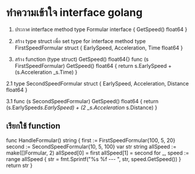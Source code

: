 # ทำความเข้าใจ interface golang

1. ประกาศ interface method
   type Formular interface {
   GetSpeed() float64
   }

2. สร้าง type struct เพื่อ set type for interface method
   type FirstSpeedFormular struct {
   EarlySpeed, Acceleration, Time float64
   }
3. สร้าง function (type struct) GetSpeed() float64{}
   func (s FirstSpeedFormular) GetSpeed() float64 {
   return s.EarlySpeed + (s.Acceleration \_s.Time)
   }

2.1
type SecondSpeedFormular struct {
EarlySpeed, Acceleration, Distance float64
}

3.1
func (s SecondSpeedFormular) GetSpeed() float64 {
return (s.EarlySpeed*s.EarlySpeed) + (2 \_s.Acceleration* s.Distance)
}

## เรียกใช้ function

func HandleFormular() string {
first := FirstSpeedFormular{100, 5, 20}
second := SecondSpeedFormular{10, 5, 100}
var str string
allSpeed := make([]Formular, 2)
allSpeed[0] = first
allSpeed[1] = second
for \_, speed := range allSpeed {
str = fmt.Sprintf("%s %f --- ", str, speed.GetSpeed())
}
return str
}
